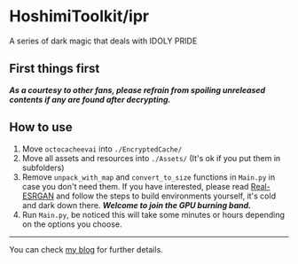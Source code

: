 # HoshimiToolkit/ipr
A series of dark magic that deals with IDOLY PRIDE 

## First things first 
***As a courtesy to other fans, please refrain from spoiling unreleased contents if any are found after decrypting.***
  
## How to use 
1. Move `octocacheevai` into `./EncryptedCache/` 
2. Move all assets and resources into `./Assets/` (It's ok if you put them in subfolders)
3. Remove `unpack_with_map` and `convert_to_size` functions in `Main.py` in case you don't need them. If you have interested, please read [Real-ESRGAN](https://github.com/xinntao/Real-ESRGAN) and follow the steps to build environments yourself, it's cold and dark down there. ***Welcome to join the GPU burning band.*** 
4. Run `Main.py`, be noticed this will take some minutes or hours depending on the options you choose. 
---
You can check [my blog](https://malitsplus.blogspot.com/2021/09/idoly-pride-manifest.html) for further details. 
